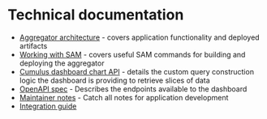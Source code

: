 # Technical documentation

- [Aggregator architecture](./architecture.md) - covers application functionality and deployed artifacts
- [Working with SAM](./working-with-SAM.md) - covers useful SAM commands for building and deploying the aggregator
- [Cumulus dashboard chart API](./chart-api.md) - details the custom query construction logic the dashboard is providing to retrieve slices of data
- [OpenAPI spec](./dashboard-api.prod.yaml) - Describes the endpoints available to the dashboard
- [Maintainer notes](./MAINTAINER.md) - Catch all notes for application development
- [Integration guide](./site-integration.md)